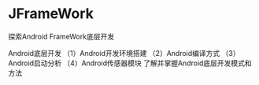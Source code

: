 # JFrameWork
探索Android FrameWork底层开发

Android底层开发
    （1）Android开发环境搭建
    （2）Android编译方式
    （3）Android启动分析
    （4）Android传感器模块
    了解并掌握Android底层开发模式和方法
    

